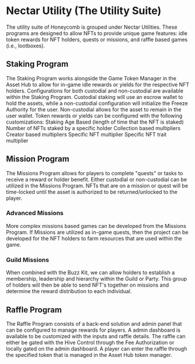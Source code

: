 # Nectar Utility (The Utility Suite)
The utility suite of Honeycomb is grouped under Nectar Utilities. These programs are designed to allow NFTs to provide unique game features:  idle token rewards for NFT holders, quests or missions, and raffle based games (i.e., lootboxes).

## Staking Program
The  Staking Program works alongside the Game Token Manager in the Asset Hub to allow for in-game idle rewards or yields for the respective NFT holders. 
Configurations for both custodial and non-custodial are available within the Staking Program. Custodial staking will use an escrow wallet to hold the assets, while a non-custodial configuration will initialize the Freeze Authority for the user. Non-custodial allows for the asset to remain in the user wallet.
Token rewards or yields can be configured with the following customizations:
Staking Age Based (length of time that the NFT is staked)
Number of NFTs staked by a specific holder
Collection based multipliers
Creator based multipliers
Specific NFT multiplier
Specific NFT trait multiplier

## Mission Program
The Missions Program allows for players to complete "quests" or tasks to receive a reward or holder benefit. Either custodial or non-custodial can be utilized in the Missions Program. NFTs that are on a mission or quest will be time-locked until the asset is authorized to be returned/unlocked to the player.
### Advanced Missions
More complex missions based games can be developed from the Missions Program. If Missions are utilized as in-game quests, then the project can be developed for the NFT holders to farm resources that are used within the game.
### Guild Missions
When combined with the Buzz Kit, we can allow holders to establish a membership, leadership and hierarchy within the Guild or Party. This group of holders will then be able to send NFT's together on missions and determine the reward distribution to each individual.

## Raffle Program
The Raffle Program consists of a back-end solution and admin panel that can be configured to manage rewards for players. A admin dashboard is available to be customized with the inputs and raffle details. The raffle can either be gated with the Hive Control through the Fee Authorization or locally gated on the admin dashboard. A player can enter the raffle through the specified token that is managed in the Asset Hub token manager.
